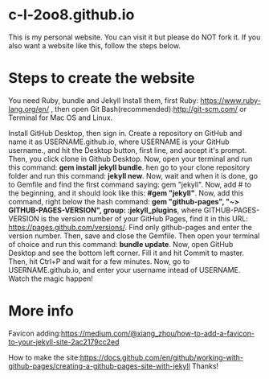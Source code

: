 # c-l-2oo8.github.io
This is my personal website.
You can visit it but please do NOT fork it.
If you also want a website like this, follow the steps below.

# Steps to create the website

You need Ruby, bundle and Jekyll
Install them, first Ruby:
https://www.ruby-lang.org/en/ ,
 then open Git Bash(recommended):http://git-scm.com/
 or Terminal for Mac OS and Linux.

Install GitHub Desktop, then sign in. 
Create a repository on GitHub and name it as USERNAME.github.io, where USERNAME is your GitHub username., and hit the Desktop button, first line, and accept it's prompt.
Then, you click clone in Github Desktop.
Now, open your terminal and run this command: **gem install jekyll bundle**.
hen go to your clone repository folder and run this command:
**jekyll new**.
Now, wait and when it is done, go to Gemfile and find the first command saying:
gem "jekyll".
Now, add # to the beginning, and it should look like this:
**#gem "jekyll"**.
Now, add this command, right below the hash command:
**gem "github-pages", "~> GITHUB-PAGES-VERSION", group: :jekyll_plugins**,
where GITHUB-PAGES-VERSION is the version number of your GitHub Pages, find it in this URL:
https://pages.github.com/versions/.
Find only github-pages and enter the version number.
Then, save and close the Gemfile.
Then open your terminal of choice and run this command:
**bundle update**.
Now, open GitHub Desktop and see the bottom left corner. Fill it and hit Commit to master.
Then, hit Ctrl+P and wait for a few minutes.
Now, go to USERNAME.github.io, and enter your username intead of USERNAME.
Watch the magic happen!

# More info

Favicon adding:https://medium.com/@xiang_zhou/how-to-add-a-favicon-to-your-jekyll-site-2ac2179cc2ed

How to make the site:https://docs.github.com/en/github/working-with-github-pages/creating-a-github-pages-site-with-jekyll
Thanks!
